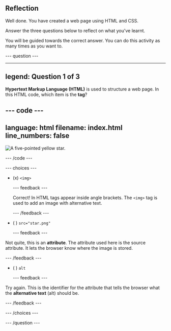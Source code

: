 ## Reflection

Well done. You have created a web page using HTML and CSS.

Answer the three questions below to reflect on what you've learnt.

You will be guided towards the correct answer. You can do this activity as many times as you want to.

--- question ---

---
legend: Question 1 of 3
---

**Hypertext Markup Language (HTML)** is used to structure a web page. In this HTML code, which item is the **tag**?

--- code ---
---
language: html
filename: index.html
line_numbers: false
---   
<img src="star.png" alt="A five-pointed yellow star."> 

--- /code ---


--- choices ---

- (x) `<img>`

  --- feedback ---
  
  Correct! In HTML tags appear inside angle brackets. The `<img>` tag is used to add an image with alternative text. 
 
  --- /feedback ---

- ( ) `src="star.png"`

  --- feedback ---

Not quite, this is an **attribute**. The attribute used here is the source attribute. It lets the browser know where the image is stored. 

  --- /feedback ---

- ( ) `alt`

  --- feedback ---

Try again. This is the identifier for the attribute that tells the browser what the **alternative text** (alt) should be. 

  --- /feedback ---

--- /choices ---

--- /question ---
